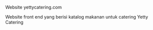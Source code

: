 Website yettycatering.com

Website front end yang berisi katalog makanan untuk catering Yetty Catering
